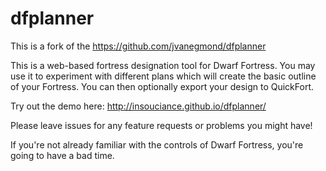 dfplanner
=================

This is a fork of the https://github.com/jvanegmond/dfplanner

This is a web-based fortress designation tool for Dwarf Fortress. You may use it to experiment with different plans which will create the basic outline of your Fortress. You can then optionally export your design to QuickFort.

Try out the demo here: http://insouciance.github.io/dfplanner/

Please leave issues for any feature requests or problems you might have!

If you're not already familiar with the controls of Dwarf Fortress, you're going to have a bad time.
